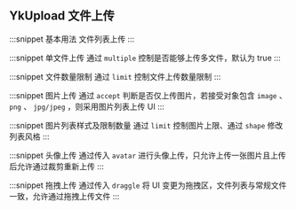 ## YkUpload 文件上传

:::snippet
基本用法
文件列表上传
<UploadPrimary/>
:::

:::snippet
单文件上传
通过 `multiple` 控制是否能够上传多文件，默认为 true
<UploadSingleFile/>
:::

:::snippet
文件数量限制
通过 `limit` 控制文件上传数量限制
<UploadLimit/>
:::

:::snippet
图片上传
通过 `accept` 判断是否仅上传图片，若接受对象包含 `image` 、 `png` 、 `jpg/jpeg` ，则采用图片列表上传 UI
<UploadPicture/>
:::

:::snippet
图片列表样式及限制数量
通过 `limit` 控制图片上限、通过 `shape` 修改列表风格
<UploadPictureCircle/>
:::

:::snippet
头像上传
通过传入 `avatar` 进行头像上传，只允许上传一张图片且上传后允许通过裁剪重新上传
<UploadAvatar/>
:::

:::snippet
拖拽上传
通过传入 `draggle` 将 UI 变更为拖拽区，文件列表与常规文件一致，允许通过拖拽上传文件
<UploadDraggle/>
:::

